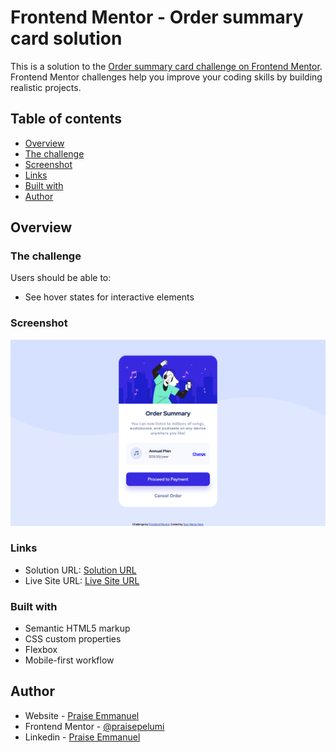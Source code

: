 # Frontend Mentor - Order summary card solution

This is a solution to the [Order summary card challenge on Frontend Mentor](https://www.frontendmentor.io/challenges/order-summary-component-QlPmajDUj). Frontend Mentor challenges help you improve your coding skills by building realistic projects. 

## Table of contents

- [Overview](#overview)
- [The challenge](#the-challenge)
- [Screenshot](#screenshot)
- [Links](#links)
- [Built with](#built-with)
- [Author](#author)


## Overview

### The challenge

Users should be able to:

- See hover states for interactive elements

### Screenshot

![Site](./images/screenshot-project.png?raw=true "Site")

### Links

- Solution URL: [Solution URL](https://github.com/praisepelumi/Order-summary-component.git)
- Live Site URL: [Live Site URL](https://praisepelumi.github.io/Order-summary-component/)



### Built with

- Semantic HTML5 markup
- CSS custom properties
- Flexbox
- Mobile-first workflow


## Author

- Website - [Praise Emmanuel](https://www.praiseemmanuel.com/)
- Frontend Mentor - [@praisepelumi](https://www.frontendmentor.io/profile/praisepelumi)
- Linkedin - [Praise Emmanuel](https://www.linkedin.com/in/praise-emmanuel-37378a1a8/)

